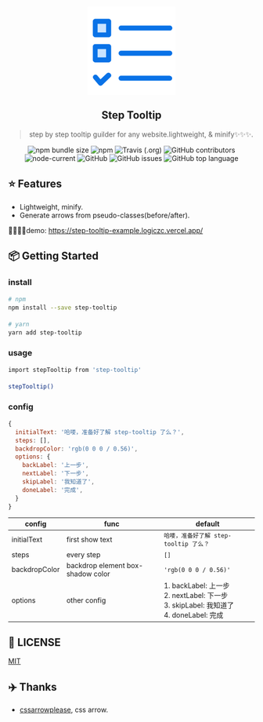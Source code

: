 
 <div align="center">
 <img align="center" width="180" src="https://github.com/Rabbitzzc/image-hosting-service/blob/master/step-tooltip-avator.png?raw=true" />
  <h2>Step Tooltip</h2>
  <blockquote>step by step tooltip guilder for any website.lightweight, & minify✨✨✨.</blockquote>
  <img alt="npm bundle size" src="https://img.shields.io/bundlephobia/minzip/step-tooltip">
  <img alt="npm" src="https://img.shields.io/npm/v/step-tooltip">
  <img alt="Travis (.org)" src="https://img.shields.io/travis/Rabbitzzc/step-tooltip">
  <img alt="GitHub contributors" src="https://img.shields.io/github/contributors/Rabbitzzc/step-tooltip">
  <img alt="node-current" src="https://img.shields.io/node/v/step-tooltip">
  <img alt="GitHub" src="https://img.shields.io/github/license/Rabbitzzc/step-tooltip">
  <img alt="GitHub issues" src="https://img.shields.io/github/issues-raw/Rabbitzzc/step-tooltip">
  <img alt="GitHub top language" src="https://img.shields.io/github/languages/top/Rabbitzzc/step-tooltip">

</div>


## ⭐️ Features

- Lightweight, minify.
- Generate arrows from pseudo-classes(before/after).


🤚🎨🤚🎨demo: https://step-tooltip-example.logiczc.vercel.app/


## 📦 Getting Started

### install
```sh
# npm 
npm install --save step-tooltip

# yarn
yarn add step-tooltip
```

### usage

```sh
import stepTooltip from 'step-tooltip'

stepTooltip()
```

### config

```js
{
  initialText: '哈喽，准备好了解 step-tooltip 了么？',
  steps: [],
  backdropColor: 'rgb(0 0 0 / 0.56)',
  options: {
    backLabel: '上一步',
    nextLabel: '下一步',
    skipLabel: '我知道了',
    doneLabel: '完成',
  }
}
```

| config        | func                              | default                                                      |
| ------------- | --------------------------------- | ------------------------------------------------------------ |
| initialText   | first show text                   | `哈喽，准备好了解 step-tooltip 了么？`                       |
| steps         | every step                        | `[]`                                                         |
| backdropColor | backdrop element box-shadow color | `'rgb(0 0 0 / 0.56)'`                                        |
| options       | other config                      | 1. backLabel: 上一步<br />2. nextLabel: 下一步<br />3. skipLabel: 我知道了<br />4. doneLabel: 完成 |



## 🔖 LICENSE

[MIT](./LICENSE)

## ✈️  Thanks
* [cssarrowplease](http://www.cssarrowplease.com/), css arrow.
